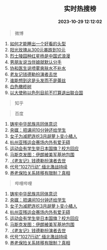 <div align="center"><h2>实时热搜榜</h2><h4>2023-10-29 12:12:02</h4></div>

> 微博  

1. [如何才能睡出一个好看的头型](https://s.weibo.com/weibo?q=%E5%A6%82%E4%BD%95%E6%89%8D%E8%83%BD%E7%9D%A1%E5%87%BA%E4%B8%80%E4%B8%AA%E5%A5%BD%E7%9C%8B%E7%9A%84%E5%A4%B4%E5%9E%8B&t=31&band_rank=1&Refer=top)<br />
2. [阳光玫瑰从300元暴跌到10元](https://s.weibo.com/weibo?q=%23%E9%98%B3%E5%85%89%E7%8E%AB%E7%91%B0%E4%BB%8E300%E5%85%83%E6%9A%B4%E8%B7%8C%E5%88%B010%E5%85%83%23&t=31&band_rank=2&Refer=top)<br />
3. [烈士陵园种红星杨是中国式浪漫](https://s.weibo.com/weibo?q=%23%E7%83%88%E5%A3%AB%E9%99%B5%E5%9B%AD%E7%A7%8D%E7%BA%A2%E6%98%9F%E6%9D%A8%E6%98%AF%E4%B8%AD%E5%9B%BD%E5%BC%8F%E6%B5%AA%E6%BC%AB%23&t=31&band_rank=3&Refer=top)<br />
4. [男朋友说当伴娘就默认分手](https://s.weibo.com/weibo?q=%23%E7%94%B7%E6%9C%8B%E5%8F%8B%E8%AF%B4%E5%BD%93%E4%BC%B4%E5%A8%98%E5%B0%B1%E9%BB%98%E8%AE%A4%E5%88%86%E6%89%8B%23&t=31&band_rank=4&Refer=top)<br />
5. [协和医生说喷雾爽肤水不补水](https://s.weibo.com/weibo?q=%23%E5%8D%8F%E5%92%8C%E5%8C%BB%E7%94%9F%E8%AF%B4%E5%96%B7%E9%9B%BE%E7%88%BD%E8%82%A4%E6%B0%B4%E4%B8%8D%E8%A1%A5%E6%B0%B4%23&t=31&band_rank=5&Refer=top)<br />
6. [老友记钱德勒扮演者去世](https://s.weibo.com/weibo?q=%23%E8%80%81%E5%8F%8B%E8%AE%B0%E9%92%B1%E5%BE%B7%E5%8B%92%E6%89%AE%E6%BC%94%E8%80%85%E5%8E%BB%E4%B8%96%23&t=31&band_rank=6&Refer=top)<br />
7. [谁能想到这是头发而不是蕾丝](https://s.weibo.com/weibo?q=%E8%B0%81%E8%83%BD%E6%83%B3%E5%88%B0%E8%BF%99%E6%98%AF%E5%A4%B4%E5%8F%91%E8%80%8C%E4%B8%8D%E6%98%AF%E8%95%BE%E4%B8%9D&t=31&band_rank=7&Refer=top)<br />
8. [白色橄榄树](https://s.weibo.com/weibo?q=%E7%99%BD%E8%89%B2%E6%A9%84%E6%A6%84%E6%A0%91&t=31&band_rank=8&Refer=top)<br />
9. [以大使称以色列目前不打算退出联合国](https://s.weibo.com/weibo?q=%23%E4%BB%A5%E5%A4%A7%E4%BD%BF%E7%A7%B0%E4%BB%A5%E8%89%B2%E5%88%97%E7%9B%AE%E5%89%8D%E4%B8%8D%E6%89%93%E7%AE%97%E9%80%80%E5%87%BA%E8%81%94%E5%90%88%E5%9B%BD%23&t=31&band_rank=9&Refer=top)<br />

> 知乎  


> 百度  

1. [铸牢中华民族共同体意识](https://www.baidu.com/s?wd=%E9%93%B8%E7%89%A2%E4%B8%AD%E5%8D%8E%E6%B0%91%E6%97%8F%E5%85%B1%E5%90%8C%E4%BD%93%E6%84%8F%E8%AF%86&sa=fyb_news&rsv_dl=fyb_news)<br />
2. [央媒：把课间10分钟还给学生](https://www.baidu.com/s?wd=%E5%A4%AE%E5%AA%92%EF%BC%9A%E6%8A%8A%E8%AF%BE%E9%97%B410%E5%88%86%E9%92%9F%E8%BF%98%E7%BB%99%E5%AD%A6%E7%94%9F&sa=fyb_news&rsv_dl=fyb_news)<br />
3. [女子为减肥连吃3月胡萝卜变小橘人](https://www.baidu.com/s?wd=%E5%A5%B3%E5%AD%90%E4%B8%BA%E5%87%8F%E8%82%A5%E8%BF%9E%E5%90%833%E6%9C%88%E8%83%A1%E8%90%9D%E5%8D%9C%E5%8F%98%E5%B0%8F%E6%A9%98%E4%BA%BA&sa=fyb_news&rsv_dl=fyb_news)<br />
4. [杭州亚残运会赛场内外有爱无碍](https://www.baidu.com/s?wd=%E6%9D%AD%E5%B7%9E%E4%BA%9A%E6%AE%8B%E8%BF%90%E4%BC%9A%E8%B5%9B%E5%9C%BA%E5%86%85%E5%A4%96%E6%9C%89%E7%88%B1%E6%97%A0%E7%A2%8D&sa=fyb_news&rsv_dl=fyb_news)<br />
5. [运动会有学生举日本国旗？校方回应](https://www.baidu.com/s?wd=%E8%BF%90%E5%8A%A8%E4%BC%9A%E6%9C%89%E5%AD%A6%E7%94%9F%E4%B8%BE%E6%97%A5%E6%9C%AC%E5%9B%BD%E6%97%97%EF%BC%9F%E6%A0%A1%E6%96%B9%E5%9B%9E%E5%BA%94&sa=fyb_news&rsv_dl=fyb_news)<br />
6. [马斯克发图：伊朗被美军基地包围](https://www.baidu.com/s?wd=%E9%A9%AC%E6%96%AF%E5%85%8B%E5%8F%91%E5%9B%BE%EF%BC%9A%E4%BC%8A%E6%9C%97%E8%A2%AB%E7%BE%8E%E5%86%9B%E5%9F%BA%E5%9C%B0%E5%8C%85%E5%9B%B4&sa=fyb_news&rsv_dl=fyb_news)<br />
7. [《老友记》钱德勒扮演者去世](https://www.baidu.com/s?wd=%E3%80%8A%E8%80%81%E5%8F%8B%E8%AE%B0%E3%80%8B%E9%92%B1%E5%BE%B7%E5%8B%92%E6%89%AE%E6%BC%94%E8%80%85%E5%8E%BB%E4%B8%96&sa=fyb_news&rsv_dl=fyb_news)<br />
8. [代号“1027行动” 缅北激战持续](https://www.baidu.com/s?wd=%E4%BB%A3%E5%8F%B7%E2%80%9C1027%E8%A1%8C%E5%8A%A8%E2%80%9D+%E7%BC%85%E5%8C%97%E6%BF%80%E6%88%98%E6%8C%81%E7%BB%AD&sa=fyb_news&rsv_dl=fyb_news)<br />
9. [养老保险关系转移有限制？真相](https://www.baidu.com/s?wd=%E5%85%BB%E8%80%81%E4%BF%9D%E9%99%A9%E5%85%B3%E7%B3%BB%E8%BD%AC%E7%A7%BB%E6%9C%89%E9%99%90%E5%88%B6%EF%BC%9F%E7%9C%9F%E7%9B%B8&sa=fyb_news&rsv_dl=fyb_news)<br />

> 哔哩哔哩  

1. [铸牢中华民族共同体意识](https://www.baidu.com/s?wd=%E9%93%B8%E7%89%A2%E4%B8%AD%E5%8D%8E%E6%B0%91%E6%97%8F%E5%85%B1%E5%90%8C%E4%BD%93%E6%84%8F%E8%AF%86&sa=fyb_news&rsv_dl=fyb_news)<br />
2. [央媒：把课间10分钟还给学生](https://www.baidu.com/s?wd=%E5%A4%AE%E5%AA%92%EF%BC%9A%E6%8A%8A%E8%AF%BE%E9%97%B410%E5%88%86%E9%92%9F%E8%BF%98%E7%BB%99%E5%AD%A6%E7%94%9F&sa=fyb_news&rsv_dl=fyb_news)<br />
3. [女子为减肥连吃3月胡萝卜变小橘人](https://www.baidu.com/s?wd=%E5%A5%B3%E5%AD%90%E4%B8%BA%E5%87%8F%E8%82%A5%E8%BF%9E%E5%90%833%E6%9C%88%E8%83%A1%E8%90%9D%E5%8D%9C%E5%8F%98%E5%B0%8F%E6%A9%98%E4%BA%BA&sa=fyb_news&rsv_dl=fyb_news)<br />
4. [杭州亚残运会赛场内外有爱无碍](https://www.baidu.com/s?wd=%E6%9D%AD%E5%B7%9E%E4%BA%9A%E6%AE%8B%E8%BF%90%E4%BC%9A%E8%B5%9B%E5%9C%BA%E5%86%85%E5%A4%96%E6%9C%89%E7%88%B1%E6%97%A0%E7%A2%8D&sa=fyb_news&rsv_dl=fyb_news)<br />
5. [运动会有学生举日本国旗？校方回应](https://www.baidu.com/s?wd=%E8%BF%90%E5%8A%A8%E4%BC%9A%E6%9C%89%E5%AD%A6%E7%94%9F%E4%B8%BE%E6%97%A5%E6%9C%AC%E5%9B%BD%E6%97%97%EF%BC%9F%E6%A0%A1%E6%96%B9%E5%9B%9E%E5%BA%94&sa=fyb_news&rsv_dl=fyb_news)<br />
6. [马斯克发图：伊朗被美军基地包围](https://www.baidu.com/s?wd=%E9%A9%AC%E6%96%AF%E5%85%8B%E5%8F%91%E5%9B%BE%EF%BC%9A%E4%BC%8A%E6%9C%97%E8%A2%AB%E7%BE%8E%E5%86%9B%E5%9F%BA%E5%9C%B0%E5%8C%85%E5%9B%B4&sa=fyb_news&rsv_dl=fyb_news)<br />
7. [《老友记》钱德勒扮演者去世](https://www.baidu.com/s?wd=%E3%80%8A%E8%80%81%E5%8F%8B%E8%AE%B0%E3%80%8B%E9%92%B1%E5%BE%B7%E5%8B%92%E6%89%AE%E6%BC%94%E8%80%85%E5%8E%BB%E4%B8%96&sa=fyb_news&rsv_dl=fyb_news)<br />
8. [代号“1027行动” 缅北激战持续](https://www.baidu.com/s?wd=%E4%BB%A3%E5%8F%B7%E2%80%9C1027%E8%A1%8C%E5%8A%A8%E2%80%9D+%E7%BC%85%E5%8C%97%E6%BF%80%E6%88%98%E6%8C%81%E7%BB%AD&sa=fyb_news&rsv_dl=fyb_news)<br />
9. [养老保险关系转移有限制？真相](https://www.baidu.com/s?wd=%E5%85%BB%E8%80%81%E4%BF%9D%E9%99%A9%E5%85%B3%E7%B3%BB%E8%BD%AC%E7%A7%BB%E6%9C%89%E9%99%90%E5%88%B6%EF%BC%9F%E7%9C%9F%E7%9B%B8&sa=fyb_news&rsv_dl=fyb_news)<br />
